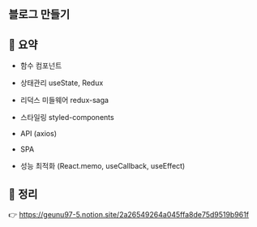 ## 블로그 만들기

## 📖 요약

- 함수 컴포넌트

- 상태관리 useState, Redux

- 리덕스 미들웨어 redux-saga

- 스타일링 styled-components

- API (axios)

- SPA

- 성능 최적화 (React.memo, useCallback, useEffect)

## 📖 정리

👉 https://geunu97-5.notion.site/2a26549264a045ffa8de75d9519b961f
